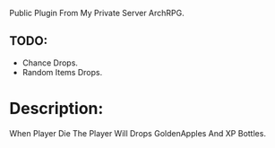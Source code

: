 Public Plugin From My Private Server ArchRPG.

## TODO:
* Chance Drops.
* Random Items Drops.

# Description:
When Player Die The Player Will Drops GoldenApples And XP Bottles.
